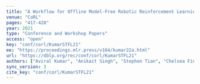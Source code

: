 ```yaml
---
title: "A Workflow for Offline Model-Free Robotic Reinforcement Learning."
venue: "CoRL"
pages: "417-428"
year: 2021
type: "Conference and Workshop Papers"
access: "open"
key: "conf/corl/KumarSTFL21"
ee: "https://proceedings.mlr.press/v164/kumar22a.html"
url: "https://dblp.org/rec/conf/corl/KumarSTFL21"
authors: ["Aviral Kumar", "Anikait Singh", "Stephen Tian", "Chelsea Finn", "Sergey Levine"]
sync_version: 3
cite_key: "conf/corl/KumarSTFL21"
---
```


